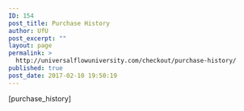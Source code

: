 ```yaml
---
ID: 154
post_title: Purchase History
author: UfU
post_excerpt: ""
layout: page
permalink: >
  http://universalflowuniversity.com/checkout/purchase-history/
published: true
post_date: 2017-02-10 19:50:19
---
```

[purchase_history]